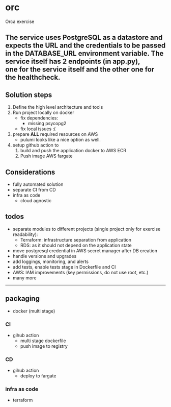 # orc
Orca exercise  

The service uses PostgreSQL as a datastore and expects the URL and the credentials to be passed in the DATABASE_URL environment variable. 
The service itself has 2 endpoints (in app.py),   
one for the service itself and the other one for the healthcheck.
---
## Solution steps 
1. Define the high level architecture and tools
2. Run project locally on docker
    - fix dependencies:
      - missing psycopg2
    - fix local issues :(
3. prepare **ALL** required resources on AWS
   - pulumi looks like a nice option as well.
4. setup github action to 
   1. build and push the application docker to AWS ECR
   2. Push image AWS fargate

## Considerations
- fully automated solution
- separate CI from CD
- infra as code
  - cloud agnostic
  
## todos
  - separate modules to different projects (single project only for exercise readability):
    - Terraform: infrastructure separation from application
    - RDS: as it should not depend on the application state
  - move postgresql credential in AWS secret manager after DB creation
  - handle versions and upgrades
  - add loggings, monitoring, and alerts
  - add tests, enable tests stage in Dockerfile and CI
  - AWS: IAM improvements (key permissions, do not use root, etc.)
  - many more

---
## packaging
- docker (multi stage)

### CI
- gihub action
  - multi stage dockerfile
  - push image to registry
### CD
- gihub action
  - deploy to fargate


### infra as code
- terraform

